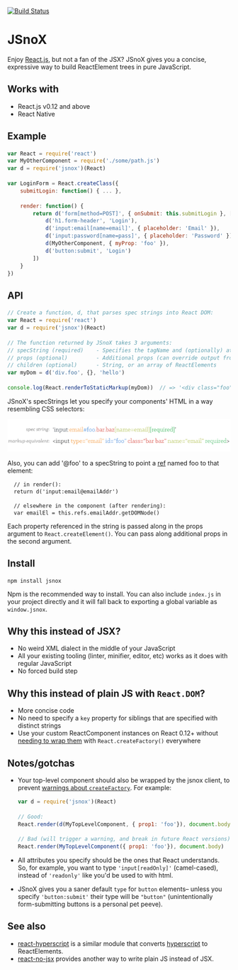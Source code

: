 [![Build Status](https://secure.travis-ci.org/af/JSnoX.png)](http://travis-ci.org/af/JSnoX)

# JSnoX

Enjoy [React.js](http://facebook.github.io/react/), but not a fan of the JSX? JSnoX gives you a concise,
expressive way to build ReactElement trees in pure JavaScript. 


## Works with
* React.js v0.12 and above
* React Native


## Example

```js
var React = require('react')
var MyOtherComponent = require('./some/path.js')
var d = require('jsnox')(React)

var LoginForm = React.createClass({
    submitLogin: function() { ... },

    render: function() {
        return d('form[method=POST]', { onSubmit: this.submitLogin }, [
            d('h1.form-header', 'Login'),
            d('input:email[name=email]', { placeholder: 'Email' }),
            d('input:password[name=pass]', { placeholder: 'Password' }),
            d(MyOtherComponent, { myProp: 'foo' }),
            d('button:submit', 'Login')
        ])
    }
})
```


## API

```javascript
// Create a function, d, that parses spec strings into React DOM:
var React = require('react')
var d = require('jsnox')(React)

// The function returned by JSnoX takes 3 arguments:
// specString (required)    - Specifies the tagName and (optionally) attributes
// props (optional)         - Additional props (can override output from specString)
// children (optional)      - String, or an array of ReactElements
var myDom = d('div.foo', {}, 'hello')

console.log(React.renderToStaticMarkup(myDom))  // => '<div class="foo">hello</div>'
```

JSnoX's specStrings let you specify your components' HTML in a way resembling
CSS selectors:

![spec strings](docs/jsnox-specstring.png)

Also, you can add '@foo' to a specString to point
a [ref](http://facebook.github.io/react/docs/more-about-refs.html) named foo
to that element:

```
  // in render():
  return d('input:email@emailAddr')

  // elsewhere in the component (after rendering):
  var emailEl = this.refs.emailAddr.getDOMNode()
```

Each property referenced in the string is passed along in the props argument to
`React.createElement()`. You can pass along additional props in the second argument.


## Install

```
npm install jsnox
```

Npm is the recommended way to install. You can also include `index.js` in your
project directly and it will fall back to exporting a global variable as
`window.jsnox`.


## Why this instead of JSX?

* No weird XML dialect in the middle of your JavaScript
* All your existing tooling (linter, minifier, editor, etc) works as it does
  with regular JavaScript
* No forced build step


## Why this instead of plain JS with `React.DOM`?

* More concise code
* No need to specify a `key` property for siblings that are specified with
  distinct strings
* Use your custom ReactComponent instances on React 0.12+ without [needing
  to wrap them](https://gist.github.com/sebmarkbage/d7bce729f38730399d28)
  with `React.createFactory()` everywhere


## Notes/gotchas

* Your top-level component should also be wrapped by the jsnox client, to
  prevent [warnings about `createFactory`](https://gist.github.com/sebmarkbage/ae327f2eda03bf165261). For example:

  ```js
  var d = require('jsnox')(React)

  // Good:
  React.render(d(MyTopLevelComponent, { prop1: 'foo'}), document.body)

  // Bad (will trigger a warning, and break in future React versions):
  React.render(MyTopLevelComponent({ prop1: 'foo'}), document.body)
  ```

* All attributes you specify should be the ones that React understands. So, for
  example, you want to type `'input[readOnly]'` (camel-cased), instead of
  `'readonly'` like you'd be used to with html.
* JSnoX gives you a saner default `type` for `button` elements– unless you specify
  `'button:submit'` their type will be `"button"` (unintentionally form-submitting
  buttons is a personal pet peeve).


## See also

* [react-hyperscript](https://github.com/mlmorg/react-hyperscript) is a similar
module that converts [hyperscript](https://github.com/dominictarr/hyperscript)
to ReactElements.
* [react-no-jsx](https://github.com/jussi-kalliokoski/react-no-jsx) provides
  another way to write plain JS instead of JSX.
